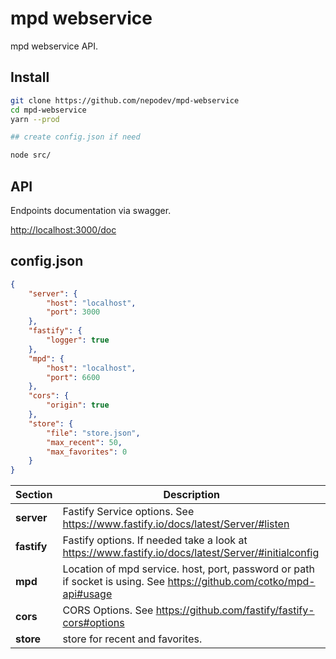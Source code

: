 # mpd webservice

mpd webservice API.


## Install

```sh
git clone https://github.com/nepodev/mpd-webservice
cd mpd-webservice
yarn --prod

## create config.json if need

node src/

```

## API

Endpoints documentation via swagger.

<http://localhost:3000/doc>

## config.json

```json
{
    "server": {
        "host": "localhost",
        "port": 3000 
    },
    "fastify": {
        "logger": true
    },
    "mpd": {
        "host": "localhost",
        "port": 6600
    },
    "cors": {
        "origin": true
    },
    "store": {
        "file": "store.json",
        "max_recent": 50,
        "max_favorites": 0
    }
}
```

| Section | Description |
| ------- | ----------- |
| **server** | Fastify Service options. See <https://www.fastify.io/docs/latest/Server/#listen> |
| **fastify** | Fastify options. If needed take a look at <https://www.fastify.io/docs/latest/Server/#initialconfig> |
| **mpd** | Location of mpd service. host, port, password or path if socket is using. See <https://github.com/cotko/mpd-api#usage> |
| **cors** | CORS Options. See <https://github.com/fastify/fastify-cors#options> |
| **store** | store for recent and favorites. |


